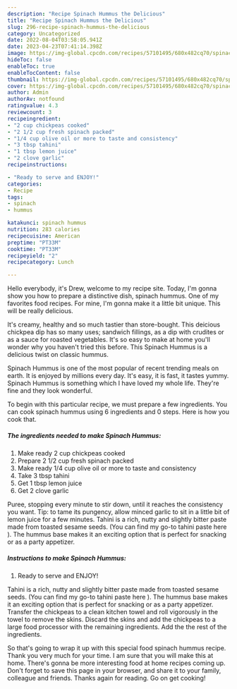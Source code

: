 ```yaml
---
description: "Recipe Spinach Hummus the Delicious"
title: "Recipe Spinach Hummus the Delicious"
slug: 296-recipe-spinach-hummus-the-delicious
category: Uncategorized
date: 2022-08-04T03:58:05.941Z
date: 2023-04-23T07:41:14.398Z
image: https://img-global.cpcdn.com/recipes/57101495/680x482cq70/spinach-hummus-recipe-main-photo.jpg
hideToc: false
enableToc: true
enableTocContent: false
thumbnail: https://img-global.cpcdn.com/recipes/57101495/680x482cq70/spinach-hummus-recipe-main-photo.jpg
cover: https://img-global.cpcdn.com/recipes/57101495/680x482cq70/spinach-hummus-recipe-main-photo.jpg
author: Admin
authorAv: notfound
ratingvalue: 4.3
reviewcount: 3
recipeingredient:
- "2 cup chickpeas cooked"
- "2 1/2 cup fresh spinach packed"
- "1/4 cup olive oil or more to taste and consistency"
- "3 tbsp tahini"
- "1 tbsp lemon juice"
- "2 clove garlic"
recipeinstructions:

- "Ready to serve and ENJOY!"
categories:
- Recipe
tags:
- spinach
- hummus

katakunci: spinach hummus 
nutrition: 283 calories
recipecuisine: American
preptime: "PT33M"
cooktime: "PT33M"
recipeyield: "2"
recipecategory: Lunch

---
```



Hello everybody, it's Drew, welcome to my recipe site. Today, I'm gonna show you how to prepare a distinctive dish, spinach hummus. One of my favorites food recipes. For mine, I'm gonna make it a little bit unique. This will be really delicious.

It&#39;s creamy, healthy and so much tastier than store-bought. This deicious chickpea dip has so many uses; sandwich fillings, as a dip with crudites or as a sauce for roasted vegetables. It&#39;s so easy to make at home you&#39;ll wonder why you haven&#39;t tried this before. This Spinach Hummus is a delicious twist on classic hummus.

Spinach Hummus is one of the most popular of recent trending meals on earth. It is enjoyed by millions every day. It's easy, it is fast, it tastes yummy. Spinach Hummus is something which I have loved my whole life. They're fine and they look wonderful.


To begin with this particular recipe, we must prepare a few ingredients. You can cook spinach hummus using 6 ingredients and 0 steps. Here is how you cook that.

<!--inarticleads1-->

##### The ingredients needed to make Spinach Hummus:

1. Make ready 2 cup chickpeas cooked
1. Prepare 2 1/2 cup fresh spinach packed
1. Make ready 1/4 cup olive oil or more to taste and consistency
1. Take 3 tbsp tahini
1. Get 1 tbsp lemon juice
1. Get 2 clove garlic


Puree, stopping every minute to stir down, until it reaches the consistency you want. Tip: to tame its pungency, allow minced garlic to sit in a little bit of lemon juice for a few minutes. Tahini is a rich, nutty and slightly bitter paste made from toasted sesame seeds. (You can find my go-to tahini paste here ). The hummus base makes it an exciting option that is perfect for snacking or as a party appetizer. 

<!--inarticleads2-->

##### Instructions to make Spinach Hummus:


1. Ready to serve and ENJOY!

Tahini is a rich, nutty and slightly bitter paste made from toasted sesame seeds. (You can find my go-to tahini paste here ). The hummus base makes it an exciting option that is perfect for snacking or as a party appetizer. Transfer the chickpeas to a clean kitchen towel and roll vigorously in the towel to remove the skins. Discard the skins and add the chickpeas to a large food processor with the remaining ingredients. Add the the rest of the ingredients. 

So that's going to wrap it up with this special food spinach hummus recipe. Thank you very much for your time. I am sure that you will make this at home. There's gonna be more interesting food at home recipes coming up. Don't forget to save this page in your browser, and share it to your family, colleague and friends. Thanks again for reading. Go on get cooking!
